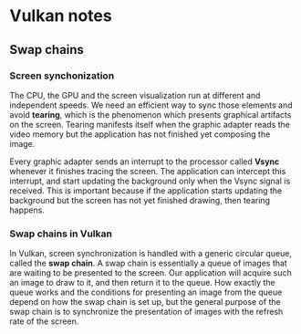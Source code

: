 # Vulkan notes

## Swap chains

### Screen synchonization

The CPU, the GPU and the screen visualization run at different and independent speeds. We need an efficient way to sync those elements and avoid **tearing**, which is the phenomenon which presents graphical artifacts on the screen. Tearing manifests itself when the graphic adapter reads the video memory but the application has not finished yet composing the image.

Every graphic adapter sends an interrupt to the processor called **Vsync** whenever it finishes tracing the screen. The application can intercept this interrupt, and start updating the background only when the Vsync signal is received. This is important because if the application starts updating the background but the screen has not yet finished drawing, then tearing happens. 

### Swap chains in Vulkan

In Vulkan, screen synchronization is handled with a generic circular queue, called the **swap chain**. A swap chain is essentially a queue of images that are waiting to be presented to the screen. Our application will acquire such an image to draw to it, and then return it to the queue. How exactly the queue works and the conditions for presenting an image from the queue depend on how the swap chain is set up, but the general purpose of the swap chain is to synchronize the presentation of images with the refresh rate of the screen.